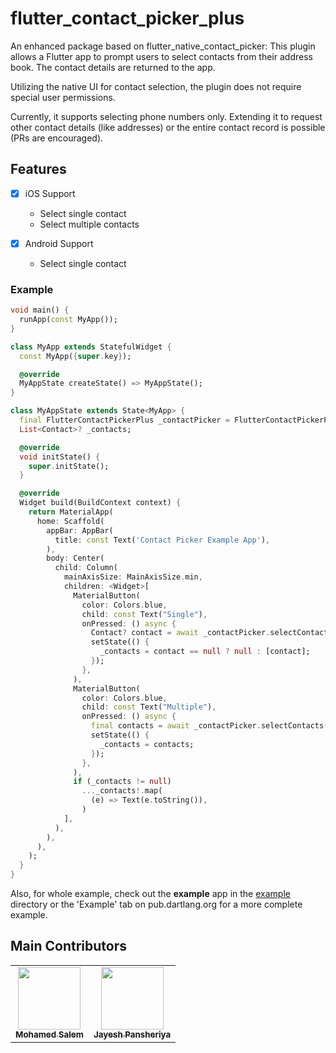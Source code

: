 # flutter_contact_picker_plus

An enhanced package based on flutter_native_contact_picker: This plugin allows a Flutter app to prompt users to select contacts from their address book. The contact details are returned to the app.

Utilizing the native UI for contact selection, the plugin does not require special user permissions.

Currently, it supports selecting phone numbers only. Extending it to request other contact details (like addresses) or the entire contact record is possible (PRs are encouraged).

## Features

- [x] iOS Support

  - Select single contact
  - Select multiple contacts

- [x] Android Support
  - Select single contact

### Example

```dart
void main() {
  runApp(const MyApp());
}

class MyApp extends StatefulWidget {
  const MyApp({super.key});

  @override
  MyAppState createState() => MyAppState();
}

class MyAppState extends State<MyApp> {
  final FlutterContactPickerPlus _contactPicker = FlutterContactPickerPlus();
  List<Contact>? _contacts;

  @override
  void initState() {
    super.initState();
  }

  @override
  Widget build(BuildContext context) {
    return MaterialApp(
      home: Scaffold(
        appBar: AppBar(
          title: const Text('Contact Picker Example App'),
        ),
        body: Center(
          child: Column(
            mainAxisSize: MainAxisSize.min,
            children: <Widget>[
              MaterialButton(
                color: Colors.blue,
                child: const Text("Single"),
                onPressed: () async {
                  Contact? contact = await _contactPicker.selectContact();
                  setState(() {
                    _contacts = contact == null ? null : [contact];
                  });
                },
              ),
              MaterialButton(
                color: Colors.blue,
                child: const Text("Multiple"),
                onPressed: () async {
                  final contacts = await _contactPicker.selectContacts();
                  setState(() {
                    _contacts = contacts;
                  });
                },
              ),
              if (_contacts != null)
                ..._contacts!.map(
                  (e) => Text(e.toString()),
                )
            ],
          ),
        ),
      ),
    );
  }
}


```

Also, for whole example, check out the **example** app in the [example](https://github.com/bousalem98/flutter_native_contact_picker_plus/tree/main/example) directory or the 'Example' tab on pub.dartlang.org for a more complete example.

## Main Contributors

<table>
  <tr>
    <td align="center"><a href="https://github.com/bousalem98"><img src="https://avatars.githubusercontent.com/u/61710794?v=4" width="100px;" alt=""/><br /><sub><b>Mohamed Salem</b></sub></a></td>
    <td align="center"><a href="https://github.com/jayeshpansheriya"><img src="https://avatars.githubusercontent.com/u/31765271?v=4" width="100px;" alt=""/><br /><sub><b>Jayesh Pansheriya</b></sub></a></td>
  </tr>
</table>
<br/>
